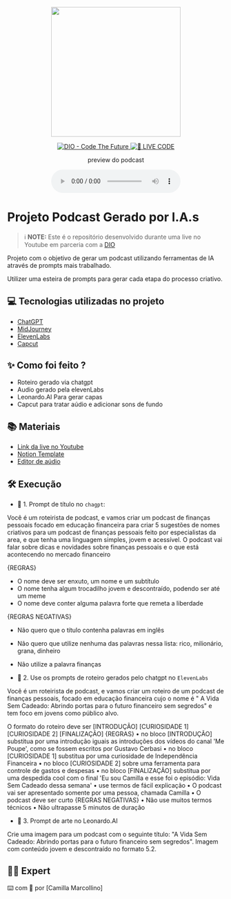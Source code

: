 <p align="center">
<img 
    src="./assets/cover.png"
    width="300"
/>
</p>

<p align="center">
<a href="https://dio.me/">
    <img 
        src="https://img.shields.io/badge/DIO-Code_The_Future-28DA77?logo=youtube" 
        alt="DIO - Code The Future">
</a>
<a href="https://dio.me/">
<img 
    src="https://img.shields.io/badge/🔴_LIVE_CODE-FF5E72" 
    alt="🔴 LIVE CODE">
</a>
</p>

<p align="center">
    preview do podcast
</p>

<div align="center">
    <audio src="output/podcast_editado.MP3" controls title="Podcast editado"></audio>
</div>

# Projeto Podcast Gerado por I.A.s


 > ℹ️ **NOTE:** Este é o repositório desenvolvido durante uma live no Youtube em parceria com a [DIO](https://dio.me)

Projeto com o objetivo de gerar um podcast utilizando ferramentas de IA através de prompts mais trabalhado.

Utilizer uma esteira de prompts para gerar cada etapa do processo criativo.

## 💻 Tecnologias utilizadas no projeto

- [ChatGPT](https://chat.openai.com/) 
- [MidJourney](https://app.leonardo.ai/)
- [ElevenLabs](https://beta.elevenlabs.io/)
- [Capcut](https://www.capcut.com/pt-br/)

## ✨ Como foi feito ?

- Roteiro gerado via chatgpt
- Audio gerado pela elevenLabs
- Leonardo.AI Para gerar capas
- Capcut para tratar aúdio e adicionar sons de fundo

## 📚 Materiais

- [Link da live no Youtube](https://www.youtube.com)
- [Notion Template](https://helpful-jump-17b.notion.site/PAS-Podcast-AI-Studio-210489e15d7a4a73b743bb159e45d06f?pvs=4)
- [Editor de aúdio](https://www.capcut.com/editor?from_page=landing_page&__action_from=picture_V%C3%ADdeos%20profissionais%20em%20minutos,%20n%C3%A3o%20em%20horas.)


## 🛠️ Execução

- 🤖 1. Prompt de título no `chagpt`:

Você é um roteirista de podcast, e vamos criar um podcast de finanças pessoais focado em educação financeira para criar 5 sugestões de nomes criativos para um podcast de finanças pessoais feito por especialistas da area, e que tenha uma linguagem simples, jovem e acessível. 
O podcast vai falar sobre dicas e novidades sobre finanças pessoais e o que está acontecendo no mercado financeiro

{REGRAS} 

- O nome deve ser enxuto, um nome e um subtítulo 
- O nome tenha algum trocadilho jovem e descontraído, podendo ser até um meme 
- O nome deve conter alguma palavra forte que remeta a liberdade  

{REGRAS NEGATIVAS}

- Não quero que o título contenha palavras em inglês 
- Não quero que utilize nenhuma das palavras nessa lista: rico, milionário, grana, dinheiro
- Não utilize a palavra finanças

- 🤖 2. Use os prompts de roteiro gerados pelo chatgpt no  `ElevenLabs`

Você é um roteirista de podcast, e vamos criar um roteiro de um podcast de finanças pessoais, focado em educação financeira cujo o nome é " A Vida Sem Cadeado: Abrindo portas para o futuro financeiro sem segredos" e tem foco em jovens como público alvo.

O formato do roteiro deve ser [INTRODUÇÃO] [CURIOSIDADE 1] [CURIOSIDADE 2] [FINALIZAÇÃO]
{REGRAS}
•	no bloco [INTRODUÇÃO] substitua por uma introdução iguais as introduções dos vídeos do canal 'Me Poupe', como se fossem escritos por Gustavo Cerbasi
•	no bloco [CURIOSIDADE 1] substitua por uma curiosidade de Independência Financeira 
•	no bloco [CURIOSIDADE 2] sobre uma ferramenta para controle de gastos e despesas
•	no bloco [FINALIZAÇÃO] substitua por uma despedida cool com o final 'Eu sou Camilla e esse foi o episódio: Vida Sem Cadeado dessa semana'
•	use termos de fácil explicação
•	O podcast vai ser apresentado somente por uma pessoa, chamada Camilla
•	O podcast deve ser curto
{REGRAS NEGATIVAS}
•	Não use muitos termos técnicos
•	Não ultrapasse 5 minutos de duração

- 🤖 3. Prompt de arte no Leonardo.AI

Crie uma imagem para um podcast com o seguinte título: "A Vida Sem Cadeado: Abrindo portas para o futuro financeiro sem segredos". Imagem com conteúdo jovem e descontraído no formato 5.2.

## 👨‍💻 Expert

⌨️ com 💜 por [Camilla Marcollino]

